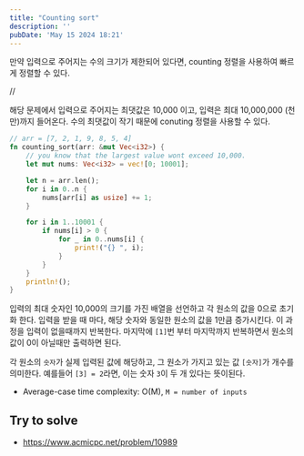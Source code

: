 ```yaml
---
title: "Counting sort"
description: ''
pubDate: 'May 15 2024 18:21'
---
```


만약 입력으로 주어지는 수의 크기가 제한되어 있다면, counting 정렬을 사용하여 빠르게 정렬할 수 있다.

//

해당 문제에서 입력으로 주어지는 최댓값은 10,000 이고, 입력은 최대 10,000,000 (천 만)까지 들어온다. 
수의 최댓값이 작기 때문에 conuting 정렬을 사용할 수 있다. 

```rust
// arr = [7, 2, 1, 9, 8, 5, 4]
fn counting_sort(arr: &mut Vec<i32>) {
    // you know that the largest value wont exceed 10,000.
    let mut nums: Vec<i32> = vec![0; 10001];

    let n = arr.len();
    for i in 0..n {
        nums[arr[i] as usize] += 1;
    }

    for i in 1..10001 {
        if nums[i] > 0 {
            for _ in 0..nums[i] {
                print!("{} ", i);
            }
        }
    }
    println!();
}
```

입력의 최대 숫자인 10,000의 크기를 가진 배열을 선언하고 각 원소의 값을 0으로 초기화 한다.
입력을 받을 때 마다, 해당 숫자와 동일한 원소의 값을 1만큼 증가시킨다. 이 과정을 입력이 없을때까지 반복한다. 
마지막에 `[1]`번 부터 마지막까지 반복하면서 원소의 값이 0이 아닐때만 출력하면 된다.

각 원소의 `숫자`가 실제 입력된 값에 해당하고, 그 원소가 가지고 있는 값 `[숫자]`가 개수를 의미한다.
예를들어 `[3] = 2`라면, 이는 숫자 `3`이 두 개 있다는 뜻이된다.

- Average-case time complexity: O(M), `M = number of inputs`

## Try to solve
- https://www.acmicpc.net/problem/10989